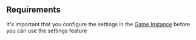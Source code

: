 ## Requirements
It's important that you configure the settings in the <a href="/gameinstance">Game Instance</a> before you can use the settings feature